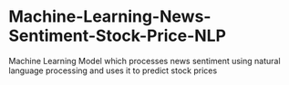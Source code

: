 # Machine-Learning-News-Sentiment-Stock-Price-NLP
Machine Learning Model which processes news sentiment using natural language processing and uses it to predict stock prices
